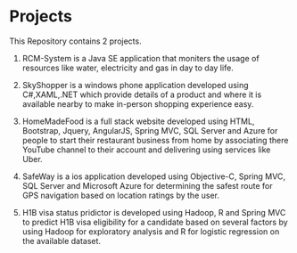# Projects

This Repository contains 2 projects.

1) RCM-System is a Java SE application that moniters the usage of resources like water, electricity and gas in day to day life.

2) SkyShopper is a windows phone application developed using C#,XAML,.NET which provide details of a product and where it is available nearby to make in-person shopping experience easy. 

3) HomeMadeFood is a full stack website developed using HTML, Bootstrap, Jquery, AngularJS, Spring MVC, SQL Server and Azure for people to start their restaurant business from home by associating there YouTube channel to their account and delivering using services like Uber.

4) SafeWay is a ios application developed using Objective-C, Spring MVC, SQL Server and Microsoft Azure for determining the safest route for GPS navigation based on location ratings by the user. 

5) H1B visa status pridictor is developed using Hadoop, R and Spring MVC to predict H1B visa eligibility for a candidate based on several factors by using Hadoop for exploratory analysis and R for logistic regression on the available dataset.
